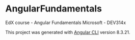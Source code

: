 # AngularFundamentals

EdX course - Angular Fundamentals
Microsoft - DEV314x

This project was generated with [Angular CLI](https://github.com/angular/angular-cli) version 8.3.21.

